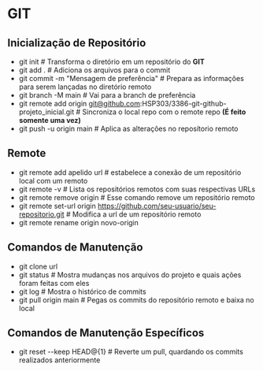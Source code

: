 # GIT

## Inicialização de Repositório

- git init # Transforma o diretório em um repositório do **GIT**
- git add . # Adiciona os arquivos para o commit
- git commit -m "Mensagem de preferência" # Prepara as informações para serem lançadas no diretório remoto
- git branch -M main # Vai para a branch de preferência
- git remote add origin git@github.com:HSP303/3386-git-github-projeto_inicial.git # Sincroniza o local repo com o remote repo **(É feito somente uma vez)**
- git push -u origin main # Aplica as alterações no reposítorio remoto

## Remote

- git remote add apelido url # estabelece a conexão de um repositório local com um remoto
- git remote -v # Lista os repositórios remotos com suas respectivas URLs
- git remote remove origin # Esse comando remove um repositório remoto
- git remote set-url origin https://github.com/seu-usuario/seu-repositorio.git # Modifica a url de um repositório remoto
- git remote rename origin novo-origin

## Comandos de Manutenção

- git clone url
- git status # Mostra mudanças nos arquivos do projeto e quais ações foram feitas com eles
- git log # Mostra o histórico de commits
- git pull origin main # Pegas os commits do repositório remoto e baixa no local

## Comandos de Manutenção Específicos

- git reset --keep HEAD@{1} # Reverte um pull, quardando os commits realizados anteriormente
